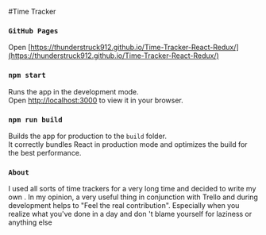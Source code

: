 #Time Tracker


### `GitHub Pages`
  
Open [https://thunderstruck912.github.io/Time-Tracker-React-Redux/](https://thunderstruck912.github.io/Time-Tracker-React-Redux/)


### `npm start`

Runs the app in the development mode.\
Open [http://localhost:3000](http://localhost:3000) to view it in your browser.

### `npm run build`

Builds the app for production to the `build` folder.\
It correctly bundles React in production mode and optimizes the build for the best performance.

### `About` 

I used all sorts of time trackers for a very long time and decided to write my own . In my opinion, a very useful thing in conjunction with Trello and during development helps to "Feel the real contribution". Especially when you realize what you've done in a day and don 't blame yourself for laziness or anything else
